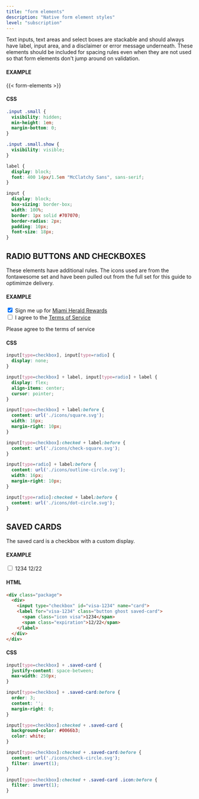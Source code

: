 ```yaml
---
title: "form elements"
description: "Native form element styles"
level: "subscription"
---
```


Text inputs, text areas and select boxes are stackable and should always have label, input area, and a disclaimer or error message underneath. These elements should be included for spacing rules even when they are not used so that form elements don't jump around on validation.

#### EXAMPLE
{{< form-elements >}}

#### CSS
```css
.input .small {
  visibility: hidden;
  min-height: 1em;
  margin-bottom: 0;
}

.input .small.show {
  visibility: visible;
}

label {
  display: block;
  font: 400 14px/1.5em "McClatchy Sans", sans-serif;
}

input {
  display: block;
  box-sizing: border-box;
  width: 100%;
  border: 1px solid #707070;
  border-radius: 2px;
  padding: 10px;
  font-size: 18px;
}
```

## RADIO BUTTONS AND CHECKBOXES

These elements have additional rules. The icons used are from the fontawesome set and have been pulled out from the full set for this guide to optimimze delivery.

#### EXAMPLE
<div class="package">
  <div>
    <input id="rewards" name="rewards" type="checkbox" checked>
    <label for="rewards"><span>Sign me up for <a class="blue" href="#">Miami Herald Rewards</a></span></label>
  </div>
  <div>
    <input id="terms" name="terms" type="checkbox">
    <label for="terms"><span>I agree to the <a class="blue" href="#">Terms of Service</a></span></label>
  </div>
  <p class="small error">Please agree to the terms of service</p>
</div>

#### CSS
```css
input[type=checkbox], input[type=radio] {
  display: none;
}

input[type=checkbox] + label, input[type=radio] + label {
  display: flex;
  align-items: center;
  cursor: pointer;
}

input[type=checkbox] + label:before {
  content: url('./icons/square.svg');
  width: 16px;
  margin-right: 10px;
}

input[type=checkbox]:checked + label:before {
  content: url('./icons/check-square.svg');
}

input[type=radio] + label:before {
  content: url('./icons/outline-circle.svg');
  width: 16px;
  margin-right: 10px;
}

input[type=radio]:checked + label:before {
  content: url('./icons/dot-circle.svg');
}
```

## SAVED CARDS

The saved card is a checkbox with a custom display. 

#### EXAMPLE
<div class="package">
  <div>
    <input type="checkbox" id="visa-1234" name="card">
    <label for="visa-1234" class="button ghost saved-card">
      <span class="icon visa">1234</span>
      <span class="expiration">12/22</span>
    </label>
  </div>
</div>

#### HTML
```html
<div class="package">
  <div>
    <input type="checkbox" id="visa-1234" name="card">
    <label for="visa-1234" class="button ghost saved-card">
      <span class="icon visa">1234</span>
      <span class="expiration">12/22</span>
    </label>
  </div>
</div>
```

#### CSS
```css
input[type=checkbox] + .saved-card {
  justify-content: space-between;
  max-width: 250px;
}

input[type=checkbox] + .saved-card:before {
  order: 3;
  content: '';
  margin-right: 0;
}

input[type=checkbox]:checked + .saved-card {
  background-color: #0066b3;
  color: white;
}

input[type=checkbox]:checked + .saved-card:before {
  content: url('./icons/check-circle.svg');
  filter: invert(1);
}

input[type=checkbox]:checked + .saved-card .icon:before {
  filter: invert(1);
}
```

